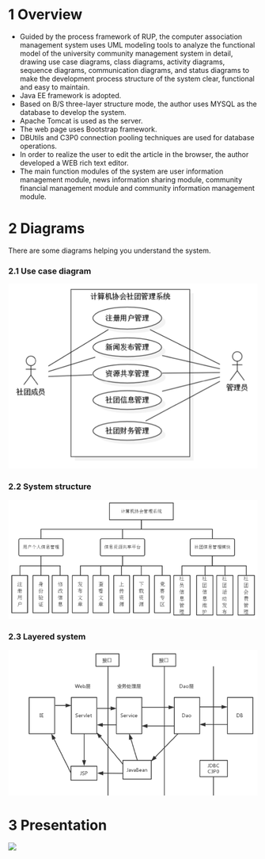 # 1 Overview
- Guided by the process framework of RUP, the computer association management system uses UML modeling tools to analyze the functional model of the university community management system in detail, drawing use case diagrams, class diagrams, activity diagrams, sequence diagrams, communication diagrams, and status diagrams to make the development process structure of the system clear, functional and easy to maintain. 
-  Java EE framework is adopted.
-  Based on B/S three-layer structure mode, the author uses MYSQL as the database to develop the system. 
- Apache Tomcat is used as the server. 
- The web page uses Bootstrap framework.  
- DBUtils and C3P0 connection pooling techniques are used for database operations. 
- In order to realize the user to edit the article in the browser, the author developed a WEB rich text editor.
-  The main function modules of the system are user information management module, news information sharing module, community financial management module and community information management module. 

# 2 Diagrams

There are some diagrams helping you understand the system.

### 2.1 Use case diagram
![](images/usecase.png)
### 2.2 System structure
![](images/systemstructure.png)
### 2.3 Layered system
![](images/layeredsystem.png)

# 3 Presentation
![](images/presentation.png)

